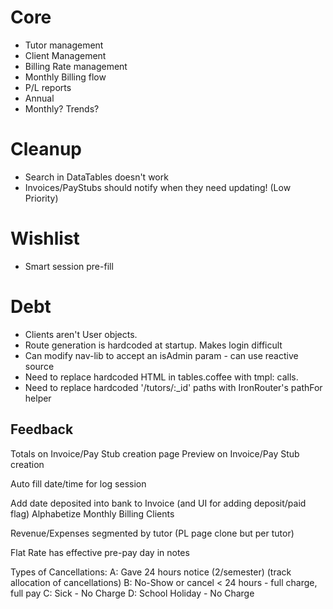 # Core
 - Tutor management
 - Client Management
 - Billing Rate management
 - Monthly Billing flow
 - P/L reports
  - Annual
  - Monthly? Trends?

# Cleanup
 - Search in DataTables doesn't work
 - Invoices/PayStubs should notify when they need updating! (Low Priority)

# Wishlist
 - Smart session pre-fill

# Debt
 - Clients aren't User objects.
 - Route generation is hardcoded at startup. Makes login difficult
  - Can modify nav-lib to accept an isAdmin param - can use reactive source
 - Need to replace hardcoded HTML in tables.coffee with tmpl: calls.
 - Need to replace hardcoded '/tutors/:_id' paths with IronRouter's pathFor helper




## Feedback

Totals on Invoice/Pay Stub creation page
Preview on Invoice/Pay Stub creation

Auto fill date/time for log session

Add date deposited into bank to Invoice (and UI for adding deposit/paid flag)
Alphabetize Monthly Billing Clients

Revenue/Expenses segmented by tutor (PL page clone but per tutor)

Flat Rate has effective pre-pay day in notes


Types of Cancellations:
A: Gave 24 hours notice (2/semester) (track allocation of cancellations)
B: No-Show or cancel < 24 hours - full charge, full pay
C: Sick - No Charge
D: School Holiday - No Charge